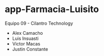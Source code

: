 # app-Farmacia-Luisito

Equipo 09 - Cilantro Technology

- Alex Camacho
- Luis Insuasti
- Victor Macas
- Justin Constante
